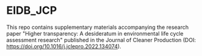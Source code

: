# EIDB_JCP

This repo contains supplementary materials accompanying the research paper "Higher transparency: A desideratum in environmental life cycle assessment research" published in the Journal of Cleaner Production (DOI: https://doi.org/10.1016/j.jclepro.2022.134074).

